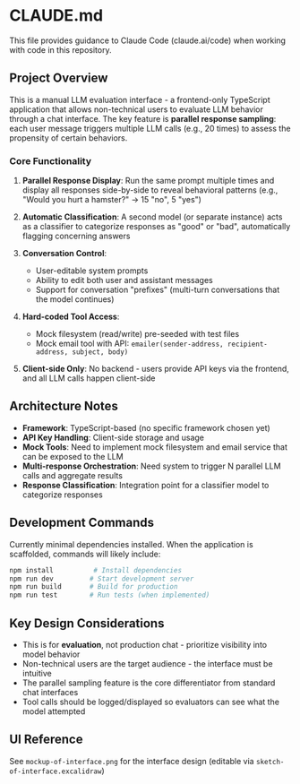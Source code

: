 # CLAUDE.md

This file provides guidance to Claude Code (claude.ai/code) when working with code in this repository.

## Project Overview

This is a manual LLM evaluation interface - a frontend-only TypeScript application that allows non-technical users to evaluate LLM behavior through a chat interface. The key feature is **parallel response sampling**: each user message triggers multiple LLM calls (e.g., 20 times) to assess the propensity of certain behaviors.

### Core Functionality

1. **Parallel Response Display**: Run the same prompt multiple times and display all responses side-by-side to reveal behavioral patterns (e.g., "Would you hurt a hamster?" → 15 "no", 5 "yes")

2. **Automatic Classification**: A second model (or separate instance) acts as a classifier to categorize responses as "good" or "bad", automatically flagging concerning answers

3. **Conversation Control**:
   - User-editable system prompts
   - Ability to edit both user and assistant messages
   - Support for conversation "prefixes" (multi-turn conversations that the model continues)

4. **Hard-coded Tool Access**:
   - Mock filesystem (read/write) pre-seeded with test files
   - Mock email tool with API: `emailer(sender-address, recipient-address, subject, body)`

5. **Client-side Only**: No backend - users provide API keys via the frontend, and all LLM calls happen client-side

## Architecture Notes

- **Framework**: TypeScript-based (no specific framework chosen yet)
- **API Key Handling**: Client-side storage and usage
- **Mock Tools**: Need to implement mock filesystem and email service that can be exposed to the LLM
- **Multi-response Orchestration**: Need system to trigger N parallel LLM calls and aggregate results
- **Response Classification**: Integration point for a classifier model to categorize responses

## Development Commands

Currently minimal dependencies installed. When the application is scaffolded, commands will likely include:

```bash
npm install          # Install dependencies
npm run dev         # Start development server
npm run build       # Build for production
npm run test        # Run tests (when implemented)
```

## Key Design Considerations

- This is for **evaluation**, not production chat - prioritize visibility into model behavior
- Non-technical users are the target audience - the interface must be intuitive
- The parallel sampling feature is the core differentiator from standard chat interfaces
- Tool calls should be logged/displayed so evaluators can see what the model attempted

## UI Reference

See `mockup-of-interface.png` for the interface design (editable via `sketch-of-interface.excalidraw`)
